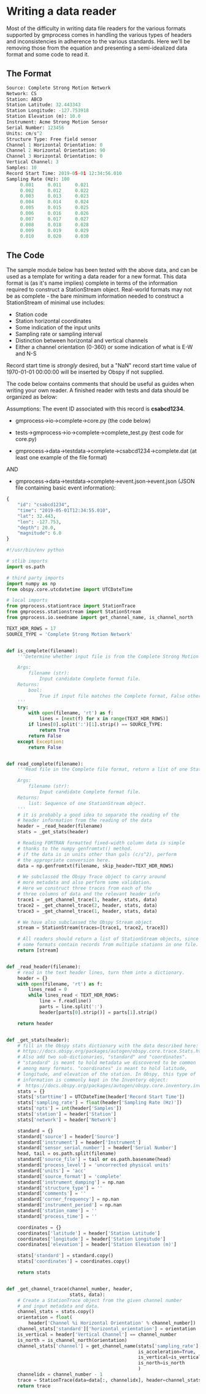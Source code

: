 # Writing a data reader

Most of the difficulty in writing data file readers for the various formats
supported by gmprocess comes in handling the various types of headers and
inconsistencies in adherence to the various standards. Here we'll be removing
those from the equation and presenting a semi-idealized data format and some
code to read it.

## The Format

```python
Source: Complete Strong Motion Network
Network: CS
Station: ABCD
Station Latitude: 32.443343
Station Longitude: -127.753918
Station Elevation (m): 10.0
Instrument: Acme Strong Motion Sensor
Serial Number: 123456
Units: cm/s^2
Structure Type: Free field sensor
Channel 1 Horizontal Orientation: 0
Channel 2 Horizontal Orientation: 90
Channel 3 Horizontal Orientation: 0
Vertical Channel: 3
Samples: 10
Record Start Time: 2019-05-01 12:34:56.010
Sampling Rate (Hz): 100
     0.001     0.011     0.021
     0.002     0.012     0.022
     0.003     0.013     0.023
     0.004     0.014     0.024
     0.005     0.015     0.025
     0.006     0.016     0.026
     0.007     0.017     0.027
     0.008     0.018     0.028
     0.009     0.019     0.029
     0.010     0.020     0.030
```

## The Code

The sample module below has been tested with the above data, and can be used as
a template for writing a data reader for a new format. This data format is (as
it's name implies) complete in terms of the information required to construct a
StationStream object. Real-world formats may not be as complete - the bare minimum
information needed to construct a StationStream of minimal use includes:

 - Station code
 - Station horizontal coordinates
 - Some indication of the input units
 - Sampling rate or sampling interval
 - Distinction between horizontal and vertical channels
 - Either a channel orientation (0-360) or some indication of what is E-W and N-S

Record start time is *strongly* desired, but a "NaN" record start time value of
1970-01-01 00:00:00 will be inserted by Obspy if not supplied.

The code below contains comments that should be useful as guides when writing
your own reader. A finished reader with tests and data should be organized as below:

Assumptions: The event ID associated with this record is **csabcd1234**.

 - gmprocess->io->complete->core.py (the code below)

 - tests->gmprocess->io->complete->complete_test.py (test code for core.py)

 - gmprocess->data->testdata->complete->csabcd1234->complete.dat (at least one example of the file format)

AND

 - gmprocess->data->testdata->complete->event.json->event.json (JSON file containing basic event information):

```python
{
    "id": "csabcd1234",
    "time": "2019-05-01T12:34:55.010",
    "lat": 32.443,
    "lon": -127.753,
    "depth": 20.0,
    "magnitude": 6.0
}
```

```python
#!/usr/bin/env python

# stlib imports
import os.path

# third party imports
import numpy as np
from obspy.core.utcdatetime import UTCDateTime

# local imports
from gmprocess.stationtrace import StationTrace
from gmprocess.stationstream import StationStream
from gmprocess.io.seedname import get_channel_name, is_channel_north

TEXT_HDR_ROWS = 17
SOURCE_TYPE = 'Complete Strong Motion Network'


def is_complete(filename):
    '''Determine whether input file is from the Complete Strong Motion Network.

    Args:
        filename (str):
            Input candidate Complete format file.
    Returns:
        bool:
            True if input file matches the Complete format, False otherwise.
    '''
    try:
        with open(filename, 'rt') as f:
            lines = [next(f) for x in range(TEXT_HDR_ROWS)]
        if lines[0].split(':')[1].strip() == SOURCE_TYPE:
            return True
        return False
    except Exception:
        return False


def read_complete(filename):
    '''Read file in the Complete file format, return a list of one StationStream.

    Args:
        filename (str):
            Input candidate Complete format file.
    Returns:
        list: Sequence of one StationStream object.
    '''
    # it is probably a good idea to separate the reading of the
    # header information from the reading of the data
    header = _read_header(filename)
    stats = _get_stats(header)

    # Reading FORTRAN formatted fixed-width column data is simple
    # thanks to the numpy genfromtxt() method.
    # if the data is in units other than gals (c/s^2), perform
    # the appropriate conversion here.
    data = np.genfromtxt(filename, skip_header=TEXT_HDR_ROWS)

    # We subclassed the Obspy Trace object to carry around
    # more metadata and also perform some validation.
    # Here we construct three traces from each of the
    # three columns of data and the relevant header info
    trace1 = _get_channel_trace(1, header, stats, data)
    trace2 = _get_channel_trace(2, header, stats, data)
    trace3 = _get_channel_trace(1, header, stats, data)

    # We have also subclassed the Obspy Stream object
    stream = StationStream(traces=[trace1, trace2, trace3])

    # All readers should return a list of StationStream objects, since
    # some formats contain records from multiple stations in one file.
    return [stream]


def _read_header(filename):
    # read in the text header lines, turn them into a dictionary.
    header = {}
    with open(filename, 'rt') as f:
        lines_read = 0
        while lines_read < TEXT_HDR_ROWS:
            line = f.readline()
            parts = line.split(':')
            header[parts[0].strip()] = parts[1].strip()

    return header


def _get_stats(header):
    # fill in the Obspy stats dictionary with the data described here:
    # https://docs.obspy.org/packages/autogen/obspy.core.trace.Stats.html
    # Also add two sub-dictionaries, "standard" and "coordinates".
    # "standard" is meant to hold metadata we discovered to be common
    # among many formats. "coordinates" is meant to hold latitude,
    # longitude, and elevation of the station. In Obspy, this type of
    # information is commonly kept in the Inventory object:
    #  https://docs.obspy.org/packages/autogen/obspy.core.inventory.inventory.Inventory.html
    stats = {}
    stats['starttime'] = UTCDateTime(header['Record Start Time'])
    stats['sampling_rate'] = float(header['Sampling Rate (Hz)'])
    stats['npts'] = int(header['Samples'])
    stats['station'] = header['Station']
    stats['network'] = header['Network']

    standard = {}
    standard['source'] = header['Source']
    standard['instrument'] = header['Instrument']
    standard['sensor_serial_number'] = header['Serial Number']
    head, tail = os.path.split(filename)
    standard['source_file'] = tail or os.path.basename(head)
    standard['process_level'] = 'uncorrected physical units'
    standard['units'] = 'acc'
    standard['source_format'] = 'complete'
    standard['instrument_damping'] = np.nan
    standard['structure_type'] = ''
    standard['comments'] = ''
    standard['corner_frequency'] = np.nan
    standard['instrument_period'] = np.nan
    standard['station_name'] = ''
    standard['process_time'] = ''

    coordinates = {}
    coordinates['latitude'] = header['Station Latitude']
    coordinates['longitude'] = header['Station Longitude']
    coordinates['elevation'] = header['Station Elevation (m)']

    stats['standard'] = standard.copy()
    stats['coordinates'] = coordinates.copy()

    return stats


def _get_channel_trace(channel_number, header,
                       stats, data):
    # Create a StationTrace object from the given channel number
    # and input metadata and data.
    channel_stats = stats.copy()
    orientation = float(
        header['Channel %i Horizontal Orientation' % channel_number])
    channel_stats['standard']['horizontal_orientation'] = orientation
    is_vertical = header['Vertical Channel'] == channel_number
    is_north = is_channel_north(orientation)
    channel_stats['channel'] = get_channel_name(stats['sampling_rate'],
                                                is_acceleration=True,
                                                is_vertical=is_vertical,
                                                is_north=is_north
                                                )
    channelidx = channel_number - 1
    trace = StationTrace(data=data[:, channelidx], header=channel_stats)
    return trace
```
